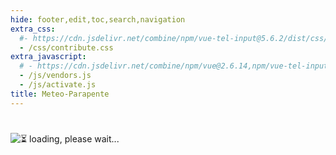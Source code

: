 ```yaml
---
hide: footer,edit,toc,search,navigation
extra_css:
  #- https://cdn.jsdelivr.net/combine/npm/vue-tel-input@5.6.2/dist/css/component.min.css,npm/vue-tel-input@5.6.2/dist/css/sprite.min.css
  - /css/contribute.css
extra_javascript:
  # - https://cdn.jsdelivr.net/combine/npm/vue@2.6.14,npm/vue-tel-input@5.6.2/dist/vue-tel-input.umd.min.js,npm/vue-resource@1.5.3/dist/vue-resource.min.js
  - /js/vendors.js
  - /js/activate.js
title: Meteo-Parapente
---
```

<h1></h1>
<script>
  const mp_form_locale = {
    locale: 'en',
    fullname: `Full name`,
    company: `Company <small>(optional)</small>`,
    address: `Address`,
    city: `City`,
    country: `Country`,
    submit: `Submit ►`,
    need_help: `Do you need help?`,
    email_us: `Write an email to <strong>support@meteo-parapente.com</strong>`,
    error_request: `Error: cannot reach server. Check your connection and try again.`,
    error_missing_params: `<p>ERROR: Token is invalid or expired.</p><p>If you already activated your access and received your invoice by email, you can ignore this message.</p><p>If not, please contact support@meteo-parapente.com and send the following information :</p>`,
    form_input_error: `Please fill in the form`,
    thank_you: `Thank you!`,
    access_activated: `Your access is activated.`,
    download_invoice: `Please download the invoice for your records:`,
    invoice: `🧾 Invoice`,
    enjoy: `You can now close this page and go enjoy Meteo-Parapente.`,
    might_login: `When Meteo-Parapente asks you to <i>login or join the club</i>, click on <i>I am already a contributor</i> and enter your access code.`,
    last_step: `One last step...`,
    enter_address: `To activate your acces code, please enter your address.`,
    address_privacy: `We are required by law to collect your address for accounting records. We do not use it for any other purpose. You can read our <a href="/privacy/" target="_blank">privacy policy</a>.`,
    wait_bank: `Waiting for the bank to process the payment...`,
    error_bank: `Something is weird. The bank takes too long to process the payment. Please contact support@meteo-parapente.com and send the following information :`,
    close: `Close`,
    go_to_mp: `Go to Meteo-Parapente`,
    login: `Login`,
    password: `Password`,
    here_is_code: `Here is your code. Don't lose it!`,
    thank_for_payment: `Thank you for your payment`,
    sent_code: `We've sent you your access code`,
    check_spam: `If you haven't received anything, check your spam folder.<br>If you still haven't received anything 10 minutes after payment, don't pay again and contact us at support@meteo&#8209;parapente.com`
  };
</script>
<div id="app">
  <p v-if="!ready"><img src="/img/load.gif" class="loading" alt="⏳ loading, please wait..." /></p>
</div>